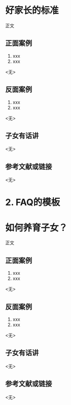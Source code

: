 <!-- 这是示例模板文件。-->
<!-- 注1：每新增一个条目，都应该在对应的文件下建立一个独立的md文件，添加文件后需在README.md文件中加入引用。 -->
<!-- 注2：如md文件中包含图片（推荐使用jpeg格式），请将图片放到md文件同级的img文件夹，图片文件取名应对应图片内容，无需包含对应md文件名。如：
 - 文件夹：吃
   - img
     - 奶瓶使用姿势1.jpeg
   - 喝奶.md
     - [奶瓶使用姿势](img/引用奶瓶使用姿势1.jpeg)
-->
<!-- 注2：编写时请按照备注要求，并在提交前删除所有备注。 -->
<!-- 注3：添加条目前请先查询是否有类似或相同的条目，如有请先考虑更新或补充已有条目，避免重复。-->

<!-- 手册条目的模板 -->

<!-- 标题，使用一级标题，无需添加编号 -->
# 好家长的标准

<!-- 直接在正文添加内容，无需小标题，正文不能为空 -->
正文

<!-- 添加正面案例（不超过3个），如没有则标记为<无>占位符 -->
## 正面案例
1. xxx
2. xxx
   
<无>

<!-- 添加反面案例（不超过3个），如没有则标记<无>占位符 -->
## 反面案例
1. xxx
2. xxx
   
<无>

<!-- 来自子女的看法，如没有则标记<无>占位符 -->
<!-- 注意：这一部分意在反映子女的具体反馈，默认应该由未成年子女补充，家长一般不用填写。-->
## 子女有话讲
<无>

## 参考文献或链接
<无>

# 2. FAQ的模板

<!-- 使用一级标题，一般以疑问句方式写FAQ标题，无需添加编号，md文件名中不要包括问号或其他符号 -->
# 如何养育子女？

<!-- 直接在正文添加内容，无需小标题，不允许为空，也就是说有答案才能提交。如果只有疑问不能回答，请先去Issues页面提问 -->
正文

<!-- 添加正面案例（不超过3个），如没有则保留<无>占位符 -->
## 正面案例
1. xxx
2. xxx
   
<无>

<!-- 添加反面案例（不超过3个），如没有则标记<无>占位符 -->
## 反面案例
1. xxx
2. xxx
   
<无>

<!-- 来自子女的看法，如没有则标记<无>占位符 -->
<!-- 注意：这一部分意在反映子女的具体反馈，默认应该由未成年子女补充，或由家长收集子女的反馈来填写，家长不要根据自己的想法填写。-->
## 子女有话讲
<无>

## 参考文献或链接
<无>